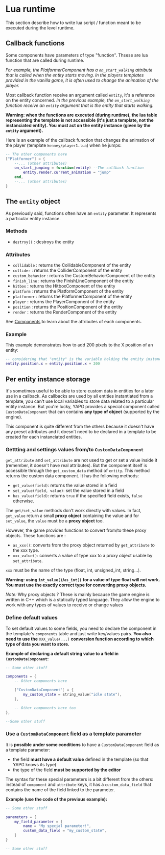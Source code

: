 # Lua runtime

This section describe how to write lua script / function meant to be
executed during the level runtime.

## Callback functions

Some components have parameters of type "function". Thsese are lua
function that are called during runtime.

*For example, the PlatformerComponent has a `on_start_walking` attribute that
is called when the entity starts moving. In the players templates
provided in the vanilla game, it is often used to change the animation
of the player.*

Most callback function receive an argument called `entity`, it's a
reference on the entity concerned. *In the previous example, the
`on_start_walking` function receive an `entity` argument that is the
entity that starts walking.*

**Warning: when the functions are executed (during runtime), the lua
table representing the template is not accessible (it's just a template,
not the instanciated entity). You must act on the entity instance (given
by the `entity` argument).**

Here is an example of the callback function that changes the animation
of the player (template `kenney/player1.lua`) when he jumps:

```lua
-- The other components here
["Platformer"] = {
    --... (other attributes)
    on_start_jumping = function(entity) --The callback function
        entity.render.current_animation = "jump"
    end,
    --... (other attributes)
}
```

The `entity` object
-------------------

As previously said, functions often have an `entity` parameter. It
represents a particular entity instance.

### Methods

-   `destroy()` : destroys the entity

### Attributes

-   `collidable` : returns the CollidableComponent of the entity
-   `collider` : returns the ColliderComponent of the entity
-   `custom_behavior` : returns the CustomBehaviorComponent of the entity
-   `finish_line` : returns the FinishLineComponent of the entity
-   `hitbox` : returns the HitboxComponent of the entity
-   `platform` : returns the PlatformComponent of the entity
-   `platformer` : returns the PlatformerComponent of the entity
-   `player` : returns the PlayerComponent of the entity
-   `position` : returns the PositionComponent of the entity
-   `render` : returns the RenderComponent of the entity

See [Components](components.md) to learn about the attributes of each components.

### Example

This example demonstrates how to add 200 pixels to the X position of an
entity:

```lua
-- considering that "entity" is the variable holding the entity instance.
entity.position.x = entity.position.x + 200
```

## Per entity instance storage

It's sometimes useful to be able to store custom data in entities for a
later use in a callback. As callbacks are used by all entities
instantiated from a template, you can't use local variables to store
data related to a particular entity instance. But you're lucky, YAPG
provides a special component called `CustomDataComponent` that can
contains **any type of object** (supported by the engine).

This component is quite different from the others because it doesn't
have any preset attributes and it doesn't need to be declared in a
template to be created for each instanciated entities.

### Gettting and settings values from/to `CustomDataComponent`

`get_attribute` and `set_attribute` are not used to get or set a value
inside it (remember, it doesn't have real attributes). But the component
itself is accessible through the `get_custom_data` method of `entity`.
This method returns the custom data component. It has the following
methods:

 - `get_value(field)`: returns the value stored in a field
 - `set_value(field, value)`: set the value stored in a field
 - `has_value(field)`: returns `true` if the specified field exists, `false` otherwise.

 The `get/set_value` methods don't work directly with values. In
 fact, `get_value` return a small **proxy object** containing the
 value and for `set_value`, the `value` must be a **proxy object**
 too.

 However, the game provides functions to convert from/to these proxy
 objects. These functions are :

 -   `as_xxx()`: converts from the proxy object returned by
     `get_attribute` to the xxx type.
 -   `xxx_value()`: converts a value of type xxx to a proxy object usable
     by `set_attribute`.

 `xxx` must be the name of the type (float, int, unsigned_int, string...).

 **Warning: using `int_value()`/`as_int()` for a value of type float
 will not work. You must use the exactly correct type for converting
 proxy objects.**

 *Note:* Why proxy objects ? These is mainly because the game engine is
 written in C++ which is a statically typed language. They allow the
 engine to work with any types of values to receive or change values

### Define default values

To set default values to some fields, you need to declare the component
in the template's `components` table and just write key/values pairs.
**You also need to use the** `XXX_value(...)` **conversion function
according to which type of data you want to store.**

**Example of declaring a default string value to a field in `CustomDataComponent`:**

```lua
-- Some other stuff

components = {
    -- Other components here

    ["CustomDataComponent"] = {
        my_custom_state = string_value("idle state"),
    },

    -- Other components here too
},

--Some other stuff
```

### Use a `CustomDataComponent` field as a template parameter

It is **possible under some conditions** to have a `CustomDataComponent`
field as a template parameter:

 - the field **must have a default value** defined in the template (so that YAPG knows its type)
 - the type of the field **must be supported by the editor**

The syntax for these special parameters is a bit different from the
others: instead of `component` and `attribute` keys, it has a
`custom_data_field` that contains the name of the field linked to the
parameter.

**Example (use the code of the previous example):**

```lua
-- Some other stuff

parameters = {
    my_field_parameter = {
        name = "My special parameter!",
        custom_data_field = "my_custom_state",
    }
}

-- Some other stuff
```
